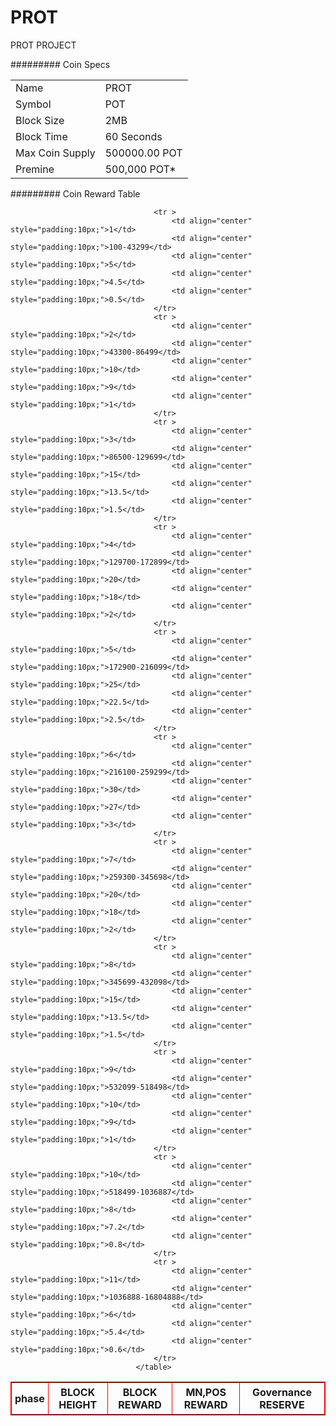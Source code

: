 # PROT
PROT PROJECT

######### Coin Specs
<table>
<tr><td>Name </td><td>PROT</td></tr>
<tr><td>Symbol</td><td>POT</td></tr>
<tr><td>Block Size</td><td>2MB</td></tr>
<tr><td>Block Time</td><td>60 Seconds</td></tr>
<tr><td>Max Coin Supply </td><td>500000.00 POT</td></tr>
<tr><td>Premine</td><td>500,000  POT*</td></tr>
</table>

######### Coin Reward Table
<table width="100%" border="1" BORDERCOLOR="red" align="center" data-aos="fade-left" data-aos-delay="1200" id="rwtable">
                                    <tr>
                                        <th align="center" style="padding:5px;"><center><span>phase</span></center></th>
                                        <th align="center" style="padding:5px;"><center><span>BLOCK HEIGHT</span></center></th>
                                        <th align="center" style="padding:5px;"><center><span>BLOCK REWARD</span></center></th>
                                        <th align="center" style="padding:5px;"><center><span>MN,POS REWARD</span></center></th>
                                        <th align="center" style="padding:5px;"><center><span>Governance RESERVE</span></center></th>
                                    </tr>
                                   
                                    <tr >
                                        <td align="center" style="padding:10px;">1</td>
										<td align="center" style="padding:10px;">100-43299</td>
                                        <td align="center" style="padding:10px;">5</td>
                                        <td align="center" style="padding:10px;">4.5</td>
                                        <td align="center" style="padding:10px;">0.5</td>
                                    </tr>
                                    <tr >
                                        <td align="center" style="padding:10px;">2</td>
                                        <td align="center" style="padding:10px;">43300-86499</td>
                                        <td align="center" style="padding:10px;">10</td>
                                        <td align="center" style="padding:10px;">9</td>
                                        <td align="center" style="padding:10px;">1</td>
                                    </tr>
                                    <tr >
                                        <td align="center" style="padding:10px;">3</td>
                                        <td align="center" style="padding:10px;">86500-129699</td>
                                        <td align="center" style="padding:10px;">15</td>
                                        <td align="center" style="padding:10px;">13.5</td>
                                        <td align="center" style="padding:10px;">1.5</td>
                                    </tr>
                                    <tr >
                                        <td align="center" style="padding:10px;">4</td>
                                        <td align="center" style="padding:10px;">129700-172899</td>
                                        <td align="center" style="padding:10px;">20</td>
                                        <td align="center" style="padding:10px;">18</td>
                                        <td align="center" style="padding:10px;">2</td>
                                    </tr>
                                    <tr >
                                        <td align="center" style="padding:10px;">5</td>
                                        <td align="center" style="padding:10px;">172900-216099</td>
                                        <td align="center" style="padding:10px;">25</td>
                                        <td align="center" style="padding:10px;">22.5</td>
                                        <td align="center" style="padding:10px;">2.5</td>
									</tr>
									<tr >
                                        <td align="center" style="padding:10px;">6</td>
                                        <td align="center" style="padding:10px;">216100-259299</td>
                                        <td align="center" style="padding:10px;">30</td>
                                        <td align="center" style="padding:10px;">27</td>
                                        <td align="center" style="padding:10px;">3</td>
									</tr>
									<tr >
                                        <td align="center" style="padding:10px;">7</td>
                                        <td align="center" style="padding:10px;">259300-345698</td>
                                        <td align="center" style="padding:10px;">20</td>
                                        <td align="center" style="padding:10px;">18</td>
                                        <td align="center" style="padding:10px;">2</td>
									</tr>
									<tr >
                                        <td align="center" style="padding:10px;">8</td>
                                        <td align="center" style="padding:10px;">345699-432098</td>
                                        <td align="center" style="padding:10px;">15</td>
                                        <td align="center" style="padding:10px;">13.5</td>
                                        <td align="center" style="padding:10px;">1.5</td>
									</tr>
									<tr >
                                        <td align="center" style="padding:10px;">9</td>
                                        <td align="center" style="padding:10px;">532099-518498</td>
                                        <td align="center" style="padding:10px;">10</td>
                                        <td align="center" style="padding:10px;">9</td>
                                        <td align="center" style="padding:10px;">1</td>
									</tr>
									<tr >
                                        <td align="center" style="padding:10px;">10</td>
                                        <td align="center" style="padding:10px;">518499-1036887</td>
                                        <td align="center" style="padding:10px;">8</td>
                                        <td align="center" style="padding:10px;">7.2</td>
                                        <td align="center" style="padding:10px;">0.8</td>
									</tr>
									<tr >
                                        <td align="center" style="padding:10px;">11</td>
                                        <td align="center" style="padding:10px;">1036888-16804888</td>
                                        <td align="center" style="padding:10px;">6</td>
                                        <td align="center" style="padding:10px;">5.4</td>
                                        <td align="center" style="padding:10px;">0.6</td>
                                    </tr>
                                </table>
